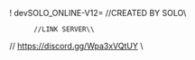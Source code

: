 !      devSOLO_ONLINE-V12=
       //CREATED BY SOLO\\
       
          //LINK SERVER\\
//  https://discord.gg/Wpa3xVQtUY  \\
